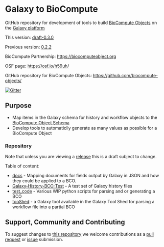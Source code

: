 Galaxy to BioCompute 
=================

GitHub repository for development of tools to build [BioCompute Objects](https://github.com/biocompute-objects/BCO_Specification/tree/dev) on the [Galaxy platform](https://github.com/galaxyproject/galaxy)

This version: [draft-0.3.0](https://github.com/biocompute-objects/Galaxy-To-BCO/tree/dev)

Previous version: [0.2.2](https://github.com/biocompute-objects/Galaxy-To-BCO/tree/0.2.2)

BioCompute Partnership: https://biocomputeobject.org

OSF page: https://osf.io/h59uh/ 

GitHub repository for BioCompute Objects:
https://github.com/biocompute-objects/

[![Gitter](https://badges.gitter.im/biocompute-objects/community.svg)](https://gitter.im/biocompute-objects/community?utm_source=badge&utm_medium=badge&utm_campaign=pr-badge)

## Purpose
- Map items in the Galaxy schema for history and workflow objects to the [BioCompute Object Schema](https://github.com/biocompute-objects/BCO_Specification/releases/latest)
- Develop tools to automaticlly generate as many values as possible for a BioCompute Object

### Repository
Note that unless you are viewing a [release](https://github.com/biocompute-objects/BCO_Specification/releases) this is a draft subject to change.

Table of content:
* [docs](/docs) - Mapping documents for fields output by Galaxy in JSON and how they could be applied to a BCO. 
* [Galaxy-History-BCO-Test](/Galaxy-History-BCO-Test) - A test set of Galaxy history files
* [test_code](/test_code) - Various WIP python scripts for parsing and or generating a BCO
* [tooShed](tooShed) - a Galaxy tool available in the Galaxy Tool Shed for parsing a workflow file into a partial BCO

## Support, Community and Contributing

To suggest changes to [this repository](#Repository) we welcome contributions as a [pull request](https://github.com/biocompute-objects/Galaxy-To-BCO/pulls) or [issue](https://github.com/biocompute-objects/Galaxy-To-BCO/issues) submission.
